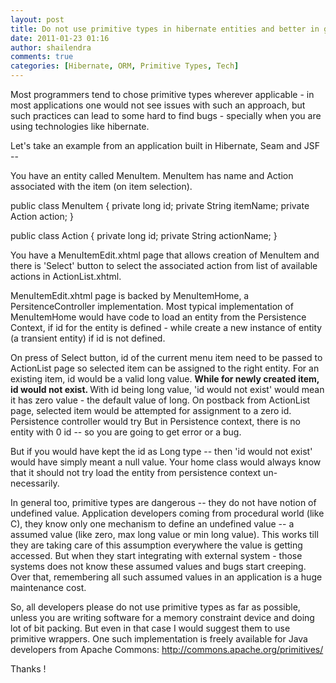 ```yaml
---
layout: post
title: Do not use primitive types in hibernate entities and better in general too
date: 2011-01-23 01:16
author: shailendra
comments: true
categories: [Hibernate, ORM, Primitive Types, Tech]
---
```

Most programmers tend to chose primitive types wherever applicable - in most applications one would not see issues with such an approach, but such practices can lead to some hard to find bugs - specially when you are using technologies like hibernate.

Let's take an example from an application built in Hibernate, Seam and JSF --

You have an entity called MenuItem. MenuItem has name and Action associated with the item (on item selection).

public class MenuItem
{
private long id;
private String itemName;
private Action action;
}

public class Action
{
private long id;
private String actionName;
}

You have a MenuItemEdit.xhtml page that allows creation of MenuItem and there is 'Select' button to select the associated action from list of available actions in ActionList.xhtml.

MenuItemEdit.xhtml page is backed by MenuItemHome, a PersitenceController implementation. Most typical implementation of MenuItemHome would have code to load an entity from the Persistence Context, if id for the entity is defined - while create a new instance of entity (a transient entity) if id is not defined.

On press of Select button, id of the current menu item need to be passed to ActionList page so selected item can be assigned to the right entity. For an existing item, id would be a valid long value. <strong>While for newly created item, id would not exist. </strong>With id being long value, 'id would not exist' would mean it has zero value - the default value of long. On postback from ActionList page, selected item would be attempted for assignment to a zero id. Persistence controller would try But in Persistence context, there is no entity with 0 id -- so you are going to get error or a bug.

But if you would have kept the id as Long type -- then 'id would not exist' would have simply meant a null value. Your home class would always know that it should not try load the entity from persistence context un-necessarily.

In general too, primitive types are dangerous -- they do not have notion of undefined value. Application developers coming from procedural world (like C), they know only one mechanism to define an undefined value -- a assumed value (like zero, max long value or min long value). This works till they are taking care of this assumption everywhere the value is getting accessed. But when they start integrating with external system - those systems does not know these assumed values and bugs start creeping. Over that, remembering all such assumed values in an application is a huge maintenance cost.

So, all developers please do not use primitive types as far as possible, unless you are writing software for a memory constraint device and doing lot of bit packing. But even in that case I would suggest them to use primitive wrappers. One such implementation is freely available for Java developers from Apache Commons: http://commons.apache.org/primitives/

Thanks !
<div class="blogger-post-footer"><img alt="" width="1" height="1" /></div>
